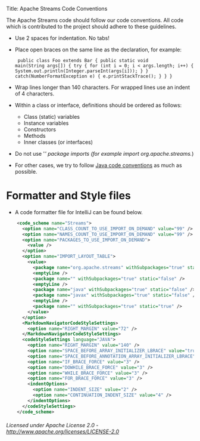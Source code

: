 Title: Apache Streams Code Conventions

The Apache Streams code should follow our code conventions. All code which
is contributed to the project should adhere to these guidelines.

* Use 2 spaces for indentation. No tabs!
* Place open braces on the same line as the declaration, for example:
        <pre><code>
public class Foo extends Bar {
  public static void main(String args[]) {
    try {
      for (int i = 0; i < args.length; i++) {
        System.out.println(Integer.parseInt(args[i]));
      }
    }
    catch(NumberFormatException e) {
      e.printStackTrace();
    }
  }
}
        </code></pre>
* Wrap lines longer than 140 characters. For wrapped lines use an indent of 4 characters.
* Within a class or interface, definitions should be ordered as follows:
    * Class (static) variables
    * Instance variables
    * Constructors
    * Methods
    * Inner classes (or interfaces)

* Do not use '*' package imports (for example import org.apache.streams.*)
* For other cases, we try to follow
  [Java code conventions](http://www.oracle.com/technetwork/java/codeconventions-150003.pdf) as much as possible.

# Formatter and Style files
* A code formatter file for IntelliJ can be found below.
```xml
    <code_scheme name="Streams">
      <option name="CLASS_COUNT_TO_USE_IMPORT_ON_DEMAND" value="99" />
      <option name="NAMES_COUNT_TO_USE_IMPORT_ON_DEMAND" value="99" />
      <option name="PACKAGES_TO_USE_IMPORT_ON_DEMAND">
        <value />
      </option>
      <option name="IMPORT_LAYOUT_TABLE">
        <value>
          <package name="org.apache.streams" withSubpackages="true" static="false" />
          <emptyLine />
          <package name="" withSubpackages="true" static="false" />
          <emptyLine />
          <package name="java" withSubpackages="true" static="false" />
          <package name="javax" withSubpackages="true" static="false" />
          <emptyLine />
          <package name="" withSubpackages="true" static="true" />
        </value>
      </option>
      <MarkdownNavigatorCodeStyleSettings>
        <option name="RIGHT_MARGIN" value="72" />
      </MarkdownNavigatorCodeStyleSettings>
      <codeStyleSettings language="JAVA">
        <option name="RIGHT_MARGIN" value="140" />
        <option name="SPACE_BEFORE_ARRAY_INITIALIZER_LBRACE" value="true" />
        <option name="SPACE_BEFORE_ANNOTATION_ARRAY_INITIALIZER_LBRACE" value="true" />
        <option name="IF_BRACE_FORCE" value="3" />
        <option name="DOWHILE_BRACE_FORCE" value="3" />
        <option name="WHILE_BRACE_FORCE" value="3" />
        <option name="FOR_BRACE_FORCE" value="3" />
        <indentOptions>
          <option name="INDENT_SIZE" value="2" />
          <option name="CONTINUATION_INDENT_SIZE" value="4" />
        </indentOptions>
      </codeStyleSettings>
    </code_scheme>
 ```
 
 ###### Licensed under Apache License 2.0 - http://www.apache.org/licenses/LICENSE-2.0
